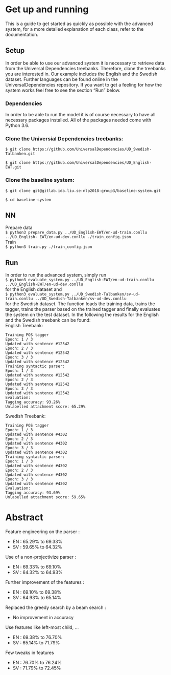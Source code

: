 # Get up and running
This is a guide to get started as quickly as possible with the advanced system,
for a more detailed explanation of each class, refer to the
documentation.

## Setup
In order be able to use our advanced system it is necessary to
retrieve data from the Universal Dependencies treebanks. 
Therefore, clone the treebanks you are interested in.
Our example includes the English and the Swedish dataset. 
Further languages can be found online in the UniversalDependencies repository.
If you want to get a feeling for how the system works feel free to see the 
section “Run” below.

### Dependencies
In order to be able to run the model it is of course necessary
to have all necessary packages installed. All of the packages needed come
with Python 3.6.

### Clone the Universial Dependencies treebanks:
`$ git clone https://github.com/UniversalDependencies/UD_Swedish-Talbanken.git`

`$ git clone https://github.com/UniversalDependencies/UD_English-EWT.git`

### Clone the baseline system:
`$ git clone git@gitlab.ida.liu.se:nlp2018-group3/baseline-system.git`

`$ cd baseline-system`

## NN
Prepare data <br>
`$ python3 prepare_data.py ../UD_English-EWT/en-ud-train.conllu ../UD_English-
EWT/en-ud-dev.conllu ./train_config.json`
<br>Train <br>
`$ python3 train.py ./train_config.json`

## Run
In order to run the advanced system, simply run <br>
`$ python3 evaluate_system.py ../UD_English-EWT/en-ud-train.conllu ../UD_English-EWT/en-ud-dev.conllu` 
<br>for the English dataset and<br>
`$ python3 evaluate_system.py ../UD_Swedish-Talbanken/sv-ud-train.conllu ../UD_Swedish-Talbanken/sv-ud-dev.conllu`
<br>for the Swedish dataset. The function loads the training data, trains the tagger, 
trains the parser based on the trained tagger and finally evaluates the system on the test dataset. In the following the results for the English and the Swedish treebank can be found:<br>
English Treebank:

    Training POS tagger
    Epoch: 1 / 3
    Updated with sentence #12542
    Epoch: 2 / 3
    Updated with sentence #12542
    Epoch: 3 / 3
    Updated with sentence #12542
    Training syntactic parser:
    Epoch: 1 / 3
    Updated with sentence #12542
    Epoch: 2 / 3
    Updated with sentence #12542
    Epoch: 3 / 3
    Updated with sentence #12542
    Evaluation:
    Tagging accuracy: 93.26%
    Unlabelled attachment score: 65.29%

Swedish Treebank:

    Training POS tagger
    Epoch: 1 / 3
    Updated with sentence #4302
    Epoch: 2 / 3
    Updated with sentence #4302
    Epoch: 3 / 3
    Updated with sentence #4302
    Training syntactic parser:
    Epoch: 1 / 3
    Updated with sentence #4302
    Epoch: 2 / 3
    Updated with sentence #4302
    Epoch: 3 / 3
    Updated with sentence #4302
    Evaluation:
    Tagging accuracy: 93.69%
    Unlabelled attachment score: 59.65%

# Abstract

Feature engineering on the parser : 

- EN : 65.29% to 69.33%
- SV : 59.65% to 64.32%

Use of a non-projectivize parser :

- EN : 69.33% to 69.10%
- SV : 64.32% to 64.93%

Further improvement of the features : 

- EN : 69.10% to 69.38%
- SV : 64.93% to 65.14%

Replaced the greedy search by a beam search : 

- No improvement in accuracy

Use features like left-most child, ...

- EN : 69.38% to 76.70%
- SV : 65.14% to 71.79%

Few tweaks in features

- EN : 76.70% to 76.24%
- SV : 71.79% to 72.45%